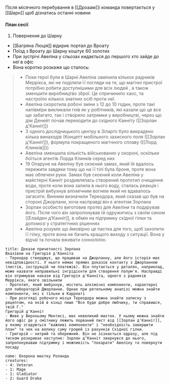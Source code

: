 Після місячного перебування в [[Дроаам]]і команда повертається у [[Шарн]] щоб дізнатись останні новини

#### План сесії
1. Повернення до Шарну 
- [[Багряна Люція]] відкриє портал до Вроату
- Поїзд з Вроату до Шарну коштує 60 золотих
- При зустрічі Авеліна у сльозах кидається до першого хто зайде до неї в офіс
- Вона коротко розкаже що сталось:
> - Поки герої були в Шарні Авеліна замінила кількох радників Меррікса, які не поділяли її погляди на те, що магічні пристрої потрібно робити доступнішими для всіх людей , а також зменшити виробництво зброї. Це спричинило хаос, та настроїло кількох знатних осіб проти неї.
> - Авеліна скоротила робочі зміни з 12 до 10 годин, проте такі напівміри викликали гнів як у робітників, які казали що це все ще забагато, так і створило затримки у виробництві, через що дім Денейт почав переходити до східного Канніту ([[Зорлан д'Канніт]])
> - З одного дослідницького центру в Зіларґо було викрадено кілька винаходів (Концепт мобільного захисного поля ([[Зорлан д'Канніт]]), формула покращеного магічного сплаву ([[Лорд Клинків]]))
> - Авеліна зменшила кількість військованих у охороні, оскільки боїться агентів Лорда Клинків серед них
> - 19 Оларуне на Авеліну був скоєний замах, який їй вдалось пережити завдяки тому що на її тілі була броня, проте вона має обпечені руки. Замах був скоєний коли Авеліна у майстерні Канніт роздивлялась створений прототип очищення води, проте коли вона залила в нього воду, сталась реакція і пристрій вибухнув аліхмічним вогнем який не вдавалось загасити. Винним визначили Тереодора, який сказав що був на стороні Джорлани, хоча насправді він є агентом Зорлана
> - Зорлан особисто виготовив протез для Авеліни та подарував його. Після чого він запропонував їй одружитись з своїм сином [[Елайден д'Канніт]], в обмін на підтримку східної гілки та допомозі у стратегічних рішеннях
> - Авеліна розуміє що ймовірно це пастка для того, щоб захопити її гілку, проте вона не бачить кращого виходу з ситуації. Вона у відчаї та почала вживати соннолілію.

```ad-note
title: Докази причетності Зорлана
Вказівки на Григорія д'Канніта
- Тереодор стверджує, що працював на Джорланну, але його історія має невідповідності. У нього немає прямих доказів контакту з Джорланною (листів, інструкцій чи платежів). Він плутається у деталях, наприклад, може назвати неправильні інгрідієнти для створення полум'я. Насправді він отримував накази від Григорія д'Канніта, одного з радників Меррікса, якого звільнили
- Прототип, який вибухнув, містить алхімічні компоненти, характерні для лабораторій Джорланни. Однак при ретельному аналізі можна знайти компоненти, які є тільки в Каррнаті
- При розгляді робочого місця Тереодора можна знайти записку з рецептом, на якій в кінці пише "Все буде добре любчику, ти справишся, твій Г."
Григорій д'Канніт
- Живе у Верхньому Ментисі, має невеликий маєток. У ньому можна знайти його офіс де у смітнику лежить порваний лист від [[Зорлан д'Канніт]], у якому згадуються "важливі компоненти" і "необхідність завершити план" та чек на велику суму грошей із рахунків Східної гілки.
- Григорій – хитрий та обережний. Він не зізнається одразу, але під тиском розкриває наступне: Зорлан д’Канніт звернувся до нього, запропонувавши підтримку і можливість "покарати" Авеліну та повернути посаду
```
```encounter
name: Охорона маєтку Роланда
creatures:
- 4: Veteran 
- 1: Mage
- 1: Gladiator
- 2: Guard Drake
```